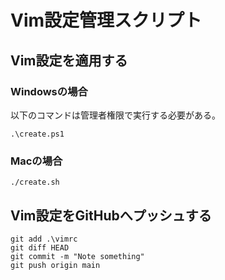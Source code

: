 # Vim設定管理スクリプト

## Vim設定を適用する

### Windowsの場合
以下のコマンドは管理者権限で実行する必要がある。

```
.\create.ps1
```

### Macの場合
```
./create.sh
```

## Vim設定をGitHubへプッシュする

```
git add .\vimrc
git diff HEAD
git commit -m "Note something"
git push origin main
```

